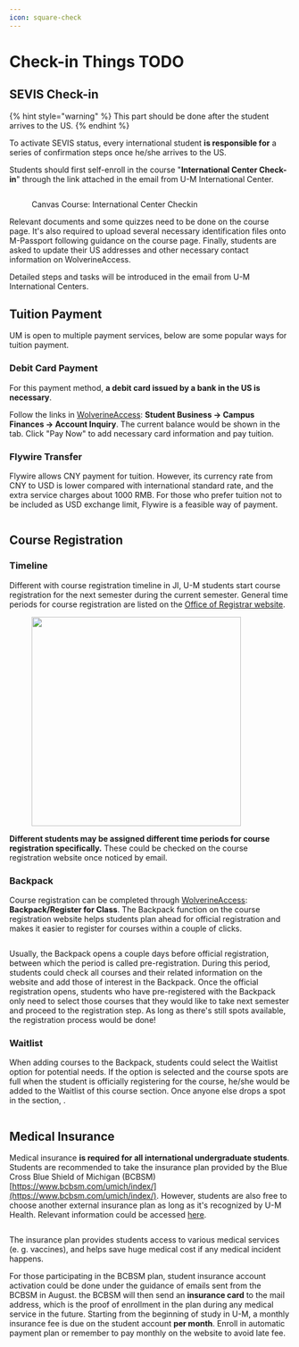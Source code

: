 ```yaml
---
icon: square-check
---
```


# Check-in Things TODO

## SEVIS Check-in

{% hint style="warning" %}
This part should be done after the student arrives to the US.
{% endhint %}

To activate SEVIS status, every international student **is responsible for** a series of confirmation steps once he/she arrives to the US.

Students should first self-enroll in the course "**International Center Check-in**" through the link attached in the email from U-M International Center.

<figure><img src="../.gitbook/assets/SEVIS_check_in_course_page.jpg" alt=""><figcaption><p>Canvas Course: International Center Checkin</p></figcaption></figure>

Relevant documents and some quizzes need to be done on the course page. It's also required to upload several necessary identification files onto M-Passport following guidance on the course page. Finally, students are asked to update their US addresses and other necessary contact information on WolverineAccess.

Detailed steps and tasks will be introduced in the email from U-M International Centers.

## Tuition Payment

UM is open to multiple payment services, below are some popular ways for tuition payment.

### Debit Card Payment

For this payment method, **a debit card issued by a bank in the US is necessary**.

Follow the links in [WolverineAccess](https://wolverineaccess.umich.edu/): **Student Business -> Campus Finances -> Account Inquiry**. The current balance would be shown in the tab. Click "Pay Now" to add necessary card information and pay tuition.

### Flywire Transfer

Flywire allows CNY payment for tuition. However, its currency rate from CNY to USD is lower compared with international standard rate, and the extra service charges about 1000 RMB. For those who prefer tuition not to be included as USD exchange limit, Flywire is a feasible way of payment.

<figure><img src="../.gitbook/assets/image (8).png" alt=""><figcaption></figcaption></figure>

## Course Registration

### Timeline

Different with course registration timeline in JI, U-M students start course registration for the next semester during the current semester. General time periods for course registration are listed on the [Office of Registrar website](https://ro.umich.edu/faculty-staff/curriculum).

<figure><img src="../.gitbook/assets/course_registration_guideline.png" alt="" width="375"><figcaption></figcaption></figure>

**Different students may be assigned different time periods for course registration specifically.** These could be checked on the course registration website once noticed by email.

### Backpack

Course registration can be completed through [WolverineAccess](https://wolverineaccess.umich.edu/): **Backpack/Register for Class**. The Backpack function on the course registration website helps students plan ahead for official registration and makes it easier to register for courses within a couple of clicks.

<figure><img src="../.gitbook/assets/image (9).png" alt=""><figcaption></figcaption></figure>

Usually, the Backpack opens a couple days before official registration, between which the period is called pre-registration. During this period, students could check all courses and their related information on the website and add those of interest in the Backpack. Once the official registration opens, students who have pre-registered with the Backpack only need to select those courses that they would like to take next semester and proceed to the registration step. As long as there's still spots available, the registration process would be done!

### Waitlist

When adding courses to the Backpack, students could select the Waitlist option for potential needs. If the option is selected and the course spots are full when the student is officially registering for the course, he/she would be added to the Waitlist of this course section. Once anyone else drops a spot in the section, .

<figure><img src="../.gitbook/assets/image (10).png" alt=""><figcaption></figcaption></figure>

## Medical Insurance

Medical insurance **is required for all international undergraduate students**. Students are recommended to take the insurance plan provided by the Blue Cross Blue Shield of Michigan (BCBSM) [https://www.bcbsm.com/umich/index/](https://www.bcbsm.com/umich/index/). However, students are also free to choose another external insurance plan as long as it's recognized by U-M Health. Relevant information could be accessed [here](https://www.uofmhealth.org/patient-visitor-guide/insurance).

<figure><img src="../.gitbook/assets/image (15).png" alt=""><figcaption></figcaption></figure>

The insurance plan provides students access to various medical services (e. g. vaccines), and helps save huge medical cost if any medical incident happens.

For those participating in the BCBSM plan, student insurance account activation could be done under the guidance of emails sent from the BCBSM in August. the BCBSM will then send an **insurance card** to the mail address, which is the proof of enrollment in the plan during any medical service in the future. Starting from the beginning of study in U-M, a monthly insurance fee is due on the student account **per month**. Enroll in automatic payment plan or remember to pay monthly on the website to avoid late fee.
